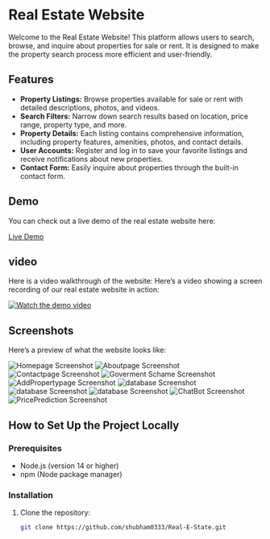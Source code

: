 # Real Estate Website

Welcome to the Real Estate Website! This platform allows users to search, browse, and inquire about properties for sale or rent. It is designed to make the property search process more efficient and user-friendly.

## Features

- **Property Listings:** Browse properties available for sale or rent with detailed descriptions, photos, and videos.
- **Search Filters:** Narrow down search results based on location, price range, property type, and more.
- **Property Details:** Each listing contains comprehensive information, including property features, amenities, photos, and contact details.
- **User Accounts:** Register and log in to save your favorite listings and receive notifications about new properties.
- **Contact Form:** Easily inquire about properties through the built-in contact form.

## Demo

You can check out a live demo of the real estate website here:

[Live Demo](https://your-live-demo-link.com)

## video
Here is a video walkthrough of the website:
Here’s a video showing a screen recording of our real estate website in action:

[![Watch the demo video](https://img.youtube.com/vi/zAXVfrV_Xh8/0.jpg)](https://youtu.be/zAXVfrV_Xh8?si=SybsrdfdSoGs7abs)

## Screenshots

Here’s a preview of what the website looks like:

![Homepage Screenshot](images/imga.png)
![Aboutpage Screenshot](images/imgb.png)
![Contactpage Screenshot](images/imgc.png)
![Goverment Schame Screenshot](images/imgd.png)
![AddPropertypage Screenshot](images/imge.png)
![database Screenshot](images/imgf.png)
![database Screenshot](images/imgg.png)
![database Screenshot](images/imgh.png)
![ChatBot Screenshot](images/imgi.png)
![PricePrediction Screenshot](images/imgj.png)


## How to Set Up the Project Locally

### Prerequisites

- Node.js (version 14 or higher)
- npm (Node package manager)

### Installation

1. Clone the repository:

   ```bash
   git clone https://github.com/shubham0333/Real-E-State.git
